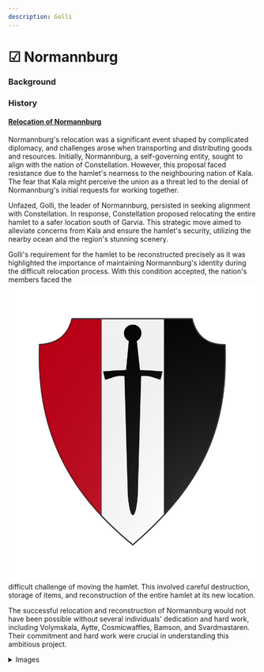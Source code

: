 ```yaml
---
description: Golli
---
```


# ☑ Normannburg



### Background

### History

#### [Relocation of Normannburg](../../../history/server-events/the-relocation-of-normannburg.md)

Normannburg's relocation was a significant event shaped by complicated diplomacy, and challenges arose when transporting and distributing goods and resources. Initially, Normannburg, a self-governing entity, sought to align with the nation of Constellation. However, this proposal faced resistance due to the hamlet's nearness to the neighbouring nation of Kala. The fear that Kala might perceive the union as a threat led to the denial of Normannburg's initial requests for working together.

Unfazed, Golli, the leader of Normannburg, persisted in seeking alignment with Constellation. In response, Constellation proposed relocating the entire hamlet to a safer location south of Garvia. This strategic move aimed to alleviate concerns from Kala and ensure the hamlet's security, utilizing the nearby ocean and the region's stunning scenery.

Golli's requirement for the hamlet to be reconstructed precisely as it was highlighted the importance of maintaining Normannburg's identity during the difficult relocation process. With this condition accepted, the nation's members faced the![](../../../.gitbook/assets/Normmanburg.png) difficult challenge of moving the hamlet. This involved careful destruction, storage of items, and reconstruction of the entire hamlet at its new location.

The successful relocation and reconstruction of Normannburg would not have been possible without several individuals' dedication and hard work, including Volymskala, Aytte, Cosmicwaffles, Bamson, and Svardmastaren. Their commitment and hard work were crucial in understanding this ambitious project.

<details>

<summary>Images</summary>

![](../../../.gitbook/assets/2023-11-03\_09.46.13.png)![](../../../.gitbook/assets/2023-11-03\_09.46.24.png)

![](../../../.gitbook/assets/2023-11-03\_09.50.37.png)![](../../../.gitbook/assets/2023-11-03\_09.45.46.png)

</details>
